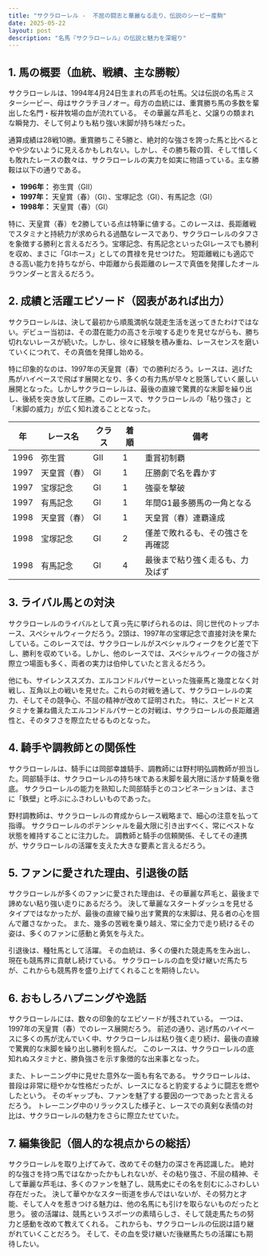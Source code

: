 ```yaml
---
title: "サクラローレル -  不屈の闘志と華麗なる走り、伝説のシービー産駒"
date: 2025-05-22
layout: post
description: "名馬『サクラローレル』の伝説と魅力を深堀り"
---
```


## 1. 馬の概要（血統、戦績、主な勝鞍）

サクラローレルは、1994年4月24日生まれの芦毛の牡馬。父は伝説の名馬ミスターシービー、母はサクラチヨノオー。母方の血統には、重賞勝ち馬の多数を輩出した名門・桜井牧場の血が流れている。  その華麗な芦毛と、父譲りの類まれな瞬発力、そして何よりも粘り強い末脚が持ち味だった。

通算成績は28戦10勝。重賞勝ちこそ5勝と、絶対的な強さを誇った馬と比べるとやや少ないように見えるかもしれない。しかし、その勝ち鞍の質、そして惜しくも敗れたレースの数々は、サクラローレルの実力を如実に物語っている。主な勝鞍は以下の通りである。

* **1996年：**  弥生賞（GII）
* **1997年：**  天皇賞（春）（GI）、宝塚記念（GI）、有馬記念（GI）
* **1998年：**  天皇賞（春）（GI）

特に、天皇賞（春）を2勝している点は特筆に値する。このレースは、長距離戦でスタミナと持続力が求められる過酷なレースであり、サクラローレルのタフさを象徴する勝利と言えるだろう。宝塚記念、有馬記念といったGIレースでも勝利を収め、まさに「GIホース」としての貫禄を見せつけた。  短距離戦にも適応できる高い能力を持ちながら、中距離から長距離のレースで真価を発揮したオールラウンダーと言えるだろう。


## 2. 成績と活躍エピソード（図表があれば出力）

サクラローレルは、決して最初から順風満帆な競走生活を送ってきたわけではない。デビュー当初は、その潜在能力の高さを示唆する走りを見せながらも、勝ち切れないレースが続いた。しかし、徐々に経験を積み重ね、レースセンスを磨いていくにつれて、その真価を発揮し始める。

特に印象的なのは、1997年の天皇賞（春）での勝利だろう。レースは、逃げた馬がハイペースで飛ばす展開となり、多くの有力馬が早々と脱落していく厳しい展開となった。しかしサクラローレルは、最後の直線で驚異的な末脚を繰り出し、後続を突き放して圧勝。このレースで、サクラローレルの「粘り強さ」と「末脚の威力」が広く知れ渡ることとなった。

| 年 | レース名          | クラス | 着順 | 備考                                  |
|---|-----------------|-------|-----|---------------------------------------|
| 1996 | 弥生賞            | GII   | 1    | 重賞初制覇                             |
| 1997 | 天皇賞（春）      | GI   | 1    | 圧勝劇で名を轟かす                     |
| 1997 | 宝塚記念          | GI   | 1    | 強豪を撃破                              |
| 1997 | 有馬記念          | GI   | 1    | 年間G1最多勝馬の一角となる             |
| 1998 | 天皇賞（春）      | GI   | 1    | 天皇賞（春）連覇達成                     |
| 1998 | 宝塚記念          | GI   | 2    | 僅差で敗れるも、その強さを再確認         |
| 1998 | 有馬記念          | GI   | 4    | 最後まで粘り強く走るも、力及ばず       |


## 3. ライバル馬との対決

サクラローレルのライバルとして真っ先に挙げられるのは、同じ世代のトップホース、スペシャルウィークだろう。2頭は、1997年の宝塚記念で直接対決を果たしている。このレースでは、サクラローレルがスペシャルウィークをクビ差で下し、勝利を収めている。しかし、他のレースでは、スペシャルウィークの強さが際立つ場面も多く、両者の実力は伯仲していたと言えるだろう。

他にも、サイレンススズカ、エルコンドルパサーといった強豪馬と幾度となく対戦し、互角以上の戦いを見せた。これらの対戦を通して、サクラローレルの実力、そしてその競争心、不屈の精神が改めて証明された。  特に、スピードとスタミナを兼ね備えたエルコンドルパサーとの対戦は、サクラローレルの長距離適性と、そのタフさを際立たせるものとなった。


## 4. 騎手や調教師との関係性

サクラローレルは、騎手には岡部幸雄騎手、調教師には野村明弘調教師が担当した。岡部騎手は、サクラローレルの持ち味である末脚を最大限に活かす騎乗を徹底。  サクラローレルの能力を熟知した岡部騎手とのコンビネーションは、まさに「鉄壁」と呼ぶにふさわしいものであった。

野村調教師は、サクラローレルの育成からレース戦略まで、細心の注意を払って指導。  サクラローレルのポテンシャルを最大限に引き出すべく、常にベストな状態を維持することに注力した。  調教師と騎手の信頼関係、そしてその連携が、サクラローレルの活躍を支えた大きな要素と言えるだろう。


## 5. ファンに愛された理由、引退後の話

サクラローレルが多くのファンに愛された理由は、その華麗な芦毛と、最後まで諦めない粘り強い走りにあるだろう。  決して華麗なスタートダッシュを見せるタイプではなかったが、最後の直線で繰り出す驚異的な末脚は、見る者の心を掴んで離さなかった。  また、幾多の苦戦を乗り越え、常に全力で走り続けるその姿は、多くのファンに感動と勇気を与えた。

引退後は、種牡馬として活躍。  その血統は、多くの優れた競走馬を生み出し、現在も競馬界に貢献し続けている。  サクラローレルの血を受け継いだ馬たちが、これからも競馬界を盛り上げてくれることを期待したい。


## 6. おもしろハプニングや逸話

サクラローレルには、数々の印象的なエピソードが残されている。  一つは、1997年の天皇賞（春）でのレース展開だろう。  前述の通り、逃げ馬のハイペースに多くの馬が沈んでいく中、サクラローレルは粘り強く走り続け、最後の直線で驚異的な末脚を繰り出し勝利を掴んだ。  このレースは、サクラローレルの底知れぬスタミナと、勝負強さを示す象徴的な出来事となった。

また、トレーニング中に見せた意外な一面も有名である。  サクラローレルは、普段は非常に穏やかな性格だったが、レースになると豹変するように闘志を燃やしたという。  そのギャップも、ファンを魅了する要因の一つであったと言えるだろう。  トレーニング中のリラックスした様子と、レースでの真剣な表情の対比は、サクラローレルの魅力をさらに際立たせていた。


## 7. 編集後記（個人的な視点からの総括）

サクラローレルを取り上げてみて、改めてその魅力の深さを再認識した。  絶対的な強さを持つ馬ではなかったかもしれないが、その粘り強さ、不屈の精神、そして華麗な芦毛は、多くのファンを魅了し、競馬史にその名を刻むにふさわしい存在だった。  決して華やかなスター街道を歩んではいないが、その努力と才能、そして人々を惹きつける魅力は、他の名馬にも引けを取らないものだったと思う。  彼の活躍は、競馬というスポーツの素晴らしさ、そして競走馬たちの努力と感動を改めて教えてくれる。  これからも、サクラローレルの伝説は語り継がれていくことだろう。  そして、その血を受け継いだ後継馬たちの活躍にも期待したい。
